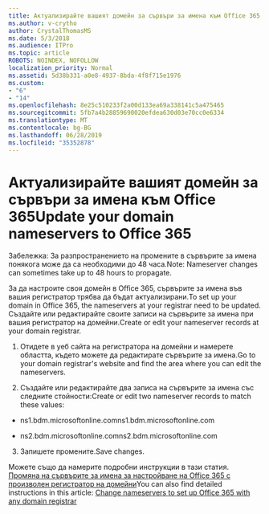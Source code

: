 ```yaml
---
title: Актуализирайте вашият домейн за сървъри за имена към Office 365
ms.author: v-crytho
author: CrystalThomasMS
ms.date: 5/3/2018
ms.audience: ITPro
ms.topic: article
ROBOTS: NOINDEX, NOFOLLOW
localization_priority: Normal
ms.assetid: 5d38b331-a0e8-4937-8bda-4f8f715e1976
ms.custom:
- "6"
- "14"
ms.openlocfilehash: 8e25c510233f2a00d133ea69a338141c5a475465
ms.sourcegitcommit: 5fb7a4b28859690020efdea630d03e70cc0e6334
ms.translationtype: MT
ms.contentlocale: bg-BG
ms.lasthandoff: 06/28/2019
ms.locfileid: "35352878"
---
```

# <a name="update-your-domain-nameservers-to-office-365"></a><span data-ttu-id="04067-102">Актуализирайте вашият домейн за сървъри за имена към Office 365</span><span class="sxs-lookup"><span data-stu-id="04067-102">Update your domain nameservers to Office 365</span></span>

<span data-ttu-id="04067-103">Забележка: За разпространението на промените в сървърите за имена понякога може да са необходими до 48 часа.</span><span class="sxs-lookup"><span data-stu-id="04067-103">Note: Nameserver changes can sometimes take up to 48 hours to propagate.</span></span>
  
<span data-ttu-id="04067-104">За да настроите своя домейн в Office 365, сървърите за имена във вашия регистратор трябва да бъдат актуализирани.</span><span class="sxs-lookup"><span data-stu-id="04067-104">To set up your domain in Office 365, the nameservers at your registrar need to be updated.</span></span> <span data-ttu-id="04067-105">Създайте или редактирайте своите записи на сървърите за имена при вашия регистратор на домейни.</span><span class="sxs-lookup"><span data-stu-id="04067-105">Create or edit your nameserver records at your domain registrar.</span></span>
  
1. <span data-ttu-id="04067-106">Отидете в уеб сайта на регистратора на домейни и намерете областта, където можете да редактирате сървърите за имена.</span><span class="sxs-lookup"><span data-stu-id="04067-106">Go to your domain registrar's website and find the area where you can edit the nameservers.</span></span>

2. <span data-ttu-id="04067-107">Създайте или редактирайте два записа на сървърите за имена със следните стойности:</span><span class="sxs-lookup"><span data-stu-id="04067-107">Create or edit two nameserver records to match these values:</span></span>

  - <span data-ttu-id="04067-108">ns1.bdm.microsoftonline.com</span><span class="sxs-lookup"><span data-stu-id="04067-108">ns1.bdm.microsoftonline.com</span></span>

  - <span data-ttu-id="04067-109">ns2.bdm.microsoftonline.com</span><span class="sxs-lookup"><span data-stu-id="04067-109">ns2.bdm.microsoftonline.com</span></span>

3. <span data-ttu-id="04067-110">Запишете промените.</span><span class="sxs-lookup"><span data-stu-id="04067-110">Save changes.</span></span>

<span data-ttu-id="04067-111">Можете също да намерите подробни инструкции в тази статия. [Промяна на сървърите за имена за настройване на Office 365 с произволен регистратор на домейни](https://support.office.com/article/Change-nameservers-at-any-domain-registrar-to-set-up-Office-365-a8b487a9-2a45-4581-9dc4-5d28a47010a2.aspx)</span><span class="sxs-lookup"><span data-stu-id="04067-111">You can also find detailed instructions in this article: [Change nameservers to set up Office 365 with any domain registrar](https://support.office.com/article/Change-nameservers-at-any-domain-registrar-to-set-up-Office-365-a8b487a9-2a45-4581-9dc4-5d28a47010a2.aspx)</span></span>
  